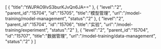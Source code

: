 [
	{
		"title":"tWJPAO9lvS3burKJvQn6JA=="
	},
	{
		"level":"2",
		"parent_id":"15704",
		"id":"15705",
		"title":"模型管理",
		"url":"/model-training/model-management",
		"status":"2"
	},
	{
		"level":"2",
		"parent_id":"15704",
		"id":"15706",
		"title":"实验",
		"url":"/model-training/experiment",
		"status":"2"
	},
	{
		"level":"2",
		"parent_id":"15704",
		"id":"15707",
		"title":"数据管理",
		"url":"/model-training/data-management",
		"status":"2"
	}
]